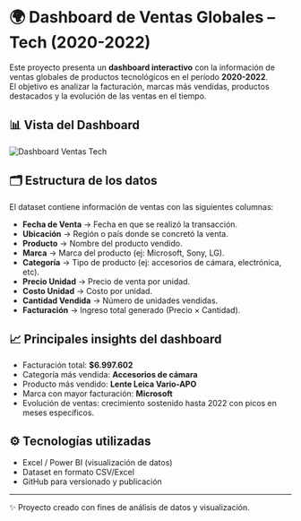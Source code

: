 # 🌍 Dashboard de Ventas Globales – Tech (2020-2022)

Este proyecto presenta un **dashboard interactivo** con la información de ventas globales de productos tecnológicos en el período **2020-2022**.  
El objetivo es analizar la facturación, marcas más vendidas, productos destacados y la evolución de las ventas en el tiempo.

## 📊 Vista del Dashboard

![Dashboard Ventas Tech](https://raw.github.com/walternahuel02/bi-projects-collection/main/ventas-tech.sa-/assets/Dashboard%20ventas%20tech.jpg)

## 🗂️ Estructura de los datos

El dataset contiene información de ventas con las siguientes columnas:

- **Fecha de Venta** → Fecha en que se realizó la transacción.  
- **Ubicación** → Región o país donde se concretó la venta.  
- **Producto** → Nombre del producto vendido.  
- **Marca** → Marca del producto (ej: Microsoft, Sony, LG).  
- **Categoría** → Tipo de producto (ej: accesorios de cámara, electrónica, etc).  
- **Precio Unidad** → Precio de venta por unidad.  
- **Costo Unidad** → Costo por unidad.  
- **Cantidad Vendida** → Número de unidades vendidas.  
- **Facturación** → Ingreso total generado (Precio × Cantidad).

## 📈 Principales insights del dashboard

- Facturación total: **$6.997.602**  
- Categoría más vendida: **Accesorios de cámara**  
- Producto más vendido: **Lente Leica Vario-APO**  
- Marca con mayor facturación: **Microsoft**  
- Evolución de ventas: crecimiento sostenido hasta 2022 con picos en meses específicos.

## ⚙️ Tecnologías utilizadas

- Excel / Power BI (visualización de datos)  
- Dataset en formato CSV/Excel  
- GitHub para versionado y publicación  

---

✨ Proyecto creado con fines de análisis de datos y visualización.  
